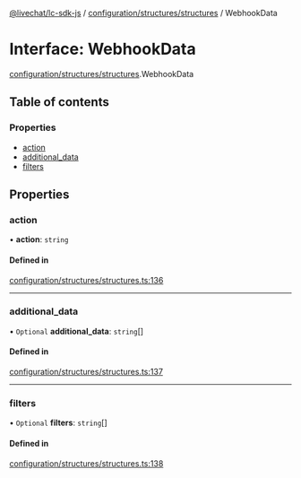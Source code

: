 [@livechat/lc-sdk-js](../README.md) / [configuration/structures/structures](../modules/configuration_structures_structures.md) / WebhookData

# Interface: WebhookData

[configuration/structures/structures](../modules/configuration_structures_structures.md).WebhookData

## Table of contents

### Properties

- [action](configuration_structures_structures.WebhookData.md#action)
- [additional\_data](configuration_structures_structures.WebhookData.md#additional_data)
- [filters](configuration_structures_structures.WebhookData.md#filters)

## Properties

### action

• **action**: `string`

#### Defined in

[configuration/structures/structures.ts:136](https://github.com/livechat/lc-sdk-js/blob/1fa827f/src/configuration/structures/structures.ts#L136)

___

### additional\_data

• `Optional` **additional\_data**: `string`[]

#### Defined in

[configuration/structures/structures.ts:137](https://github.com/livechat/lc-sdk-js/blob/1fa827f/src/configuration/structures/structures.ts#L137)

___

### filters

• `Optional` **filters**: `string`[]

#### Defined in

[configuration/structures/structures.ts:138](https://github.com/livechat/lc-sdk-js/blob/1fa827f/src/configuration/structures/structures.ts#L138)
